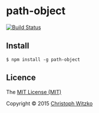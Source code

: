 # path-object
[![Build Status](https://travis-ci.org/christophwitzko/path-object.svg)](https://travis-ci.org/christophwitzko/path-object)

## Install

    $ npm install -g path-object

## Licence

The [MIT License (MIT)](http://opensource.org/licenses/MIT)

Copyright © 2015 [Christoph Witzko](https://twitter.com/christophwitzko)